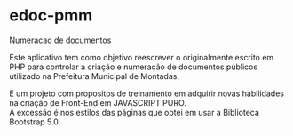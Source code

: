 # edoc-pmm
Numeracao de documentos


Este aplicativo tem como objetivo reescrever o originalmente escrito em PHP para controlar a criação e numeração de documentos públicos utilizado na Prefeitura Municipal de Montadas.

E um projeto com propositos de treinamento em adquirir novas habilidades na criação de Front-End em JAVASCRIPT PURO.  
A excessão é nos estilos das páginas que optei em usar a Biblioteca Bootstrap 5.0.
